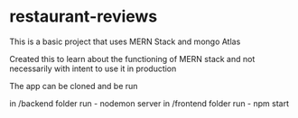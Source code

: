 # restaurant-reviews
This is a basic project that uses MERN Stack and mongo Atlas


Created this to learn about the functioning of MERN stack and not necessarily with intent to use it in production

The app can be cloned and be run

in /backend folder run - nodemon server
in /frontend folder run - npm start
